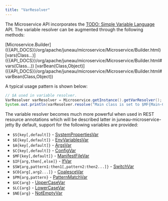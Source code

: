 ```yaml
---
title: "VarResolver"
---
```


The Microservice API incorporates the [TODO: Simple Variable Language](TODO.md) API.
The variable resolver can be augmented through the following methods:

<tree>
<node-0><java-class>[Microservice.Builder]({{API_DOCS}}/org/apache/juneau/microservice/Microservice/Builder.html)</java-class></node-0>
<node-1><java-method>[vars(Class...)]({{API_DOCS}}/org/apache/juneau/microservice/Microservice/Builder.html#vars(Class...))</java-method></node-1>
<node-1><java-method>[varBean(Class,Object)]({{API_DOCS}}/org/apache/juneau/microservice/Microservice/Builder.html#varBean(Class,Object))</java-method></node-1>
</tree>

A typical usage pattern is shown below:

```java
// $A used in variable resolver.
VarResolver varResolver = Microservice.getInstance().getVarResolver();
System.out.println(varResolver.resolve("Main class is set to $MF{Main-Class, unknown}"));
```

The variable resolver becomes much more powerful when used in REST resource annotations which will be described latter
in juneau-microservice-jetty By default, support for the following variables are provided:

- `$S{key[,default]}` - [SystemPropertiesVar]({{API_DOCS}}/org/apache/juneau/svl/vars/SystemPropertiesVar.html)
- `$E{key[,default]}` - [EnvVariablesVar]({{API_DOCS}}/org/apache/juneau/svl/vars/EnvVariablesVar.html)
- `$A{key[,default]}` - [ArgsVar]({{API_DOCS}}/org/apache/juneau/svl/vars/ArgsVar.html)
- `$C{key[,default]}` - [ConfigVar]({{API_DOCS}}/org/apache/juneau/config/vars/ConfigVar.html)
- `$MF{key[,default]}` - [ManifestFileVar]({{API_DOCS}}/org/apache/juneau/svl/vars/ManifestFileVar.html)
- `$IF{arg,then[,else]}` - [IfVar]({{API_DOCS}}/org/apache/juneau/svl/vars/IfVar.html)
- `$SW{arg,pattern1:then1[,pattern2:then2...]}` - [SwitchVar]({{API_DOCS}}/org/apache/juneau/svl/vars/SwitchVar.html)
- `$CO{arg[,arg2...]}` - [CoalesceVar]({{API_DOCS}}/org/apache/juneau/svl/vars/CoalesceVar.html)
- `$PM{arg,pattern}` - [PatternMatchVar]({{API_DOCS}}/org/apache/juneau/svl/vars/PatternMatchVar.html)
- `$UC{arg}` - [UpperCaseVar]({{API_DOCS}}/org/apache/juneau/svl/vars/UpperCaseVar.html)
- `$LC{arg}` - [LowerCaseVar]({{API_DOCS}}/org/apache/juneau/svl/vars/LowerCaseVar.html)
- `$NE{arg}` - [NotEmptyVar]({{API_DOCS}}/org/apache/juneau/svl/vars/NotEmptyVar.html)
